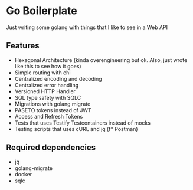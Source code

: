 
# Go Boilerplate

Just writing some golang with things that I like to see in a Web API

## Features

- Hexagonal Architecture (kinda overengineering but ok. Also, just wrote like this to see how it goes)
- Simple routing with chi
- Centralized encoding and decoding
- Centralized error handling
- Versioned HTTP Handler
- SQL type safety with SQLC
- Migrations with golang migrate
- PASETO tokens instead of JWT
- Access and Refresh Tokens
- Tests that uses Testify Testcontainers instead of mocks
- Testing scripts that uses cURL and jq (f* Postman)

## Required dependencies

- jq
- golang-migrate
- docker
- sqlc
